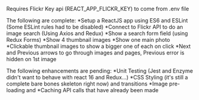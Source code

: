 Requires Flickr Key api (REACT_APP_FLICKR_KEY) to come from .env file

The following are complete:
    *Setup a ReactJS app using ES6 and ESLint (Some ESLint rules had to be disabled)
    *Connect to Flickr API to do an image search (Using Axios and Redux)
    *Show a search form field (using Redux Forms)
    *Show 4 thumbnail images
    *Show one main photo
    *Clickable thumbnail images to show a bigger one of each on click
    *Next and Previous arrows to go through images and pages, Previous error is hidden on 1st image

The following enhancements are pending:
    *Unit Testing (Jest and Enzyme didn't want to behave with react 16 and Redux...)
    *CSS Styling (it's still a complete bare bones skeleton right now) and transitions
    *Image pre-loading and 
    *Caching API calls that have already been made
    

